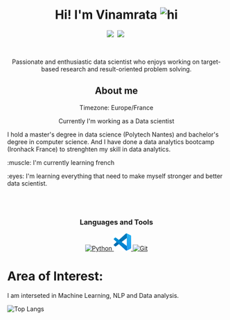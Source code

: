 
<h1 align="center">Hi! I'm Vinamrata <img src="https://user-images.githubusercontent.com/1303154/88677602-1635ba80-d120-11ea-84d8-d263ba5fc3c0.gif" width="28px" height="28px" alt="hi"></h1>

</p>
<p align="center">
<a href="https://www.linkedin.com/in/vinamrata-yadav-2398a5138/"><img src="https://img.shields.io/badge/-Vinamrata-0e76a8?style=flat&labelColor=0e76a8&logo=linkedin&logoColor=white" /></a>&nbsp;
<a href="mailto:viniyadav1097@gmail.com"><img src="https://img.shields.io/badge/-Vinamratayadav-c0392b?style=flat&labelColor=c0392b&logo=gmail&logoColor=white" /></a>&nbsp;
</p>
<br />

<p align="center">Passionate and enthusiastic data scientist who enjoys working on target-based research and result-oriented problem solving. </p>





<h2 align="center">About me</h2>
<p align="center">
Timezone: Europe/France
</p>
<p align="center"> Currently I'm working as a Data scientist </p>

I hold a master's degree in data science (Polytech Nantes) and bachelor's degree in computer science. And I have done a data analytics bootcamp (Ironhack France) to strenghten my skill in data analytics.
<p>:muscle: I'm currently learning french</p>
<p>:eyes: I'm learning everything that need to make myself stronger and better data scientist. </p>

<br />
<br />
<p>
<h3 align="center"> Languages and Tools</h3>
</p>

<p align="center">
  <a href="https://www.python.org" target="_blank"> <img src="https://raw.githubusercontent.com/jmnote/z-icons/master/svg/python.svg" alt="Python" width="40" height="40"/> </a>
<a href="https://www.w3schools.com/VSCode/" target="_blank"> <img src="https://raw.githubusercontent.com/github/explore/80688e429a7d4ef2fca1e82350fe8e3517d3494d/topics/visual-studio-code/visual-studio-code.png" alt="VSCode" width="40" height="40"/> </a> 
<a href="https://www.w3schools.com/git/" target="_blank"> <img src="https://raw.githubusercontent.com/jmnote/z-icons/master/svg/git.svg" alt="Git" width="40" height="40"/> </a>
  
  
 
# Area of Interest:
I am interseted in Machine Learning, NLP and Data analysis.

![Top Langs](https://github-readme-stats.vercel.app/api/top-langs/?username=vinamrata-git&hide=javascript,css,scss,html&theme=tokyonight)



